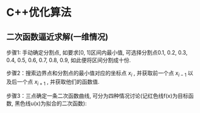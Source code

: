 # C++优化算法
## 二次函数逼近求解(一维情况)
步骤1: 手动确定分割点, 如要求[0, 1]区间内最小值, 可选择分割点0.1, 0.2, 0.3, 0.4, 0.5, 0.6, 0.7, 0.8, 0.9, 如此便将区间分割成十份.

步骤2：搜索边界点和分割点的最小值对应的坐标点
$x_i$
, 并获取前一个点
$x_{i-1}$
以及后一个点
$x_{i+1}$
, 并获取他们的函数值.

步骤3：三点确定一条二次函数曲线, 可分为四种情况讨论(记红色线f(x)为目标函数, 黑色线u(x)为拟合的二次函数):

